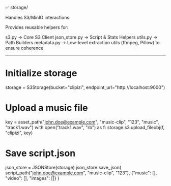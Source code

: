 ✅ storage/

Handles S3/MinIO interactions.

Provides reusable helpers for:

s3.py → Core S3 Client
json_store.py → Script & Stats Helpers
utils.py → Path Builders
metadata.py → Low-level extraction utils (ffmpeg, Pillow) to ensure coherence


___________________________________________________________________________________

# Initialize storage
storage = S3Storage(bucket="clipizi", endpoint_url="http://localhost:9000")

# Upload a music file
key = asset_path("john.doe@example.com", "music-clip", "123", "music", "track1.wav")
with open("track1.wav", "rb") as f:
    storage.s3.upload_fileobj(f, "clipizi", key)

# Save script.json
json_store = JSONStore(storage)
json_store.save_json(
    script_path("john.doe@example.com", "music-clip", "123"),
    {"music": [], "video": [], "images": []}
)